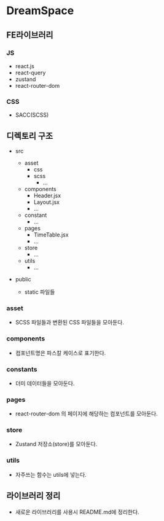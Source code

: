 # DreamSpace

## FE라이브러리

### JS

- react.js
- react-query
- zustand
- react-router-dom

### CSS

- SACC(SCSS)

## 디렉토리 구조

- src

  - asset
    - css
    - scss
      - ...
  - components
    - Header.jsx
    - Layout.jsx
    - ...
  - constant
    - ...
  - pages
    - TimeTable.jsx
    - ...
  - store
    - ...
  - utils
    - ...

- public
  - static 파일들

### asset

- SCSS 파일들과 변환된 CSS 파일들을 모아둔다.

### components

- 컴포넌트명은 파스칼 케이스로 표기한다.

### constants

- 더미 데이터들을 모아둔다.

### pages

- react-router-dom 의 페이지에 해당하는 컴포넌트를 모아둔다.

### store

- Zustand 저장소(store)를 모아둔다.

### utils

- 자주쓰는 함수는 utils에 넣는다.

## 라이브러리 정리

- 새로운 라이브러리를 사용시 README.md에 정리한다.
